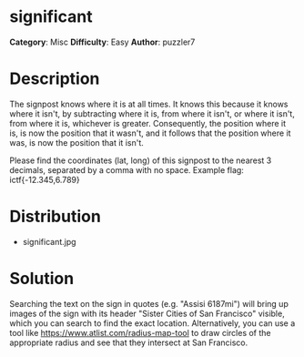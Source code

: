 # significant
**Category**: Misc
**Difficulty**: Easy
**Author**: puzzler7

# Description
The signpost knows where it is at all times. It knows this because it knows where it isn't, by subtracting where it is, from where it isn't, or where it isn't, from where it is, whichever is greater. Consequently, the position where it is, is now the position that it wasn't, and it follows that the position where it was, is now the position that it isn't.

Please find the coordinates (lat, long) of this signpost to the nearest 3 decimals, separated by a comma with no space. Example flag: ictf{-12.345,6.789}

# Distribution
- significant.jpg

# Solution

Searching the text on the sign in quotes (e.g. "Assisi 6187mi") will bring up images of the sign with its header "Sister Cities of San Francisco" visible, which you can search to find the exact location. Alternatively, you can use a tool like https://www.atlist.com/radius-map-tool to draw circles of the appropriate radius and see that they intersect at San Francisco.

